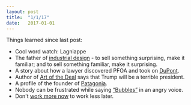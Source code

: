 ```yaml
---
layout: post
title:  "1/1/17"
date:   2017-01-01
---
```

Things learned since last post:

* Cool word watch: Lagniappe
* The father of [industrial design](https://www.theatlantic.com/magazine/archive/2017/01/what-makes-things-cool/508772/) - to sell something surprising, make it familiar; and to sell something familiar, make it surprising.
* A story about how a lawyer discovered PFOA and took on [DuPont](http://www.nytimes.com/2016/01/10/magazine/the-lawyer-who-became-duponts-worst-nightmare.html).
* Author of [Art of the Deal](http://www.newyorker.com/magazine/2016/07/25/donald-trumps-ghostwriter-tells-all?src=longreads) says that Trump will be a terrible president.
* A profile of the founder of [Patagonia](http://www.newyorker.com/magazine/2016/09/19/patagonias-philosopher-king?src=longreads).
* Nobody can be frustrated while saying [“Bubbles”](https://medium.com/personal-growth/13-things-you-need-to-give-up-if-you-want-to-be-successful-44b5b9b06a26#.fqzrg2izc) in an angry voice.
* Don't [work more now](https://m.signalvnoise.com/80-hours-now-40-hours-later-f0b3621816e#.jm83sra43) to work less later.